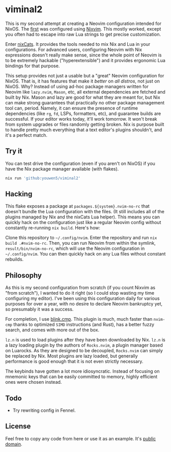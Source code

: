 # viminal2

This is my second attempt at creating a Neovim configuration intended for
NixOS. The [first](https://github.com/youwen5/viminal) was configured using
[Nixvim](https://github.com/nix-community/nixvim). This mostly worked, except
you often had to escape into raw Lua strings to get precise customization.

Enter [nixCats](https://github.com/BirdeeHub/nixCats-nvim). It provides the
tools needed to mix Nix and Lua in your configurations. For advanced users,
configuring Neovim with Nix expressions doesn't really make sense, since the
whole point of Neovim is to be extremely hackable ("hyperextensible") and it
provides ergonomic Lua bindings for that purpose.

This setup provides not just a usable but a "great" Neovim configuration for
NixOS. That is, it has features that make it _better_ on _all distros_, not
just on NixOS. Why? Instead of using ad-hoc package managers written for Neovim
like `lazy.nvim`, `Mason`, etc, all external dependencies are fetched and built
by Nix. Mason and lazy are good for what they are meant for, but Nix can make
strong guarantees that practically no other package management tool can,
period. Namely, it can ensure the presence of runtime dependencies (like `rg`,
`fd`, LSPs, formatters, etc), and guarantee builds are successful. If your
editor works today, it'll work tomorrow. It won't break from system upgrades or
files randomly getting broken. Nix is purpose built to handle pretty much
everything that a text editor's plugins shouldn't, and it's a perfect match.

## Try it

You can test drive the configuration (even if you aren't on NixOS) if you have
the Nix package manager available (with flakes).

```bash
nix run 'github:youwen5/viminal2'
```

## Hacking

This flake exposes a package at `packages.${system}.nvim-no-rc` that doesn't
bundle the Lua configuration with the files. (It still includes all of the
plugins managed by Nix and the nixCats Lua helper). This means you can quickly
hack on the configuration just like a regular Neovim config without constantly
re-running `nix build`. Here's how:

Clone this repository to `~/.config/nvim`. Enter the repository and run `nix
build .#nvim-no-rc`. Then, you can run Neovim from within the symlink,
`result/bin/nvim-no-rc`, which will use the Neovim configuration in
`~/.config/nvim`. You can then quickly hack on any Lua files without constant
rebuilds.

## Philosophy

As this is my second configuration from scratch (if you count Nixvim as "from
scratch"), I wanted to do it right (so I could stop wasting my time configuring
my editor). I've been using this configuration daily for various purposes for
over a year, with no desire to declare Neovim bankruptcy yet, so presumably it
was a success.

For completion, I use [blink.cmp](https://github.com/Saghen/blink.cmp). This
plugin is much, much faster than `nvim-cmp` thanks to optimized `SIMD`
instructions (and Rust), has a better fuzzy search, and comes with more out of
the box.

`lz.n` is used to load plugins after they have been downloaded by Nix. `lz.n`
is a lazy loading plugin by the authors of `Rocks.nvim`, a plugin manager based
on Luarocks. As they are designed to be decoupled, `Rocks.nvim` can simply be
replaced by Nix. Most plugins are lazy loaded, but generally performance is
good enough that it is not even strictly necessary.

The keybinds have gotten a lot more idiosyncratic. Instead of focusing on
mnemonic keys that can be easily committed to memory, highly efficient ones
were chosen instead.

## Todo

- Try rewriting config in Fennel.

## License

Feel free to copy any code from here or use it as an example. It's [public
domain](./LICENSE).
